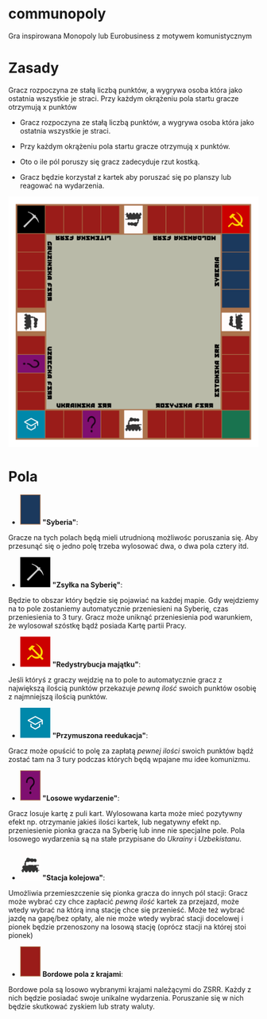 # communopoly
Gra inspirowana Monopoly lub Eurobusiness z motywem komunistycznym

# Zasady

Gracz rozpoczyna ze stałą liczbą punktów, a wygrywa osoba która jako ostatnia wszystkie je straci.
Przy każdym okrążeniu pola startu gracze otrzymują x punktów

* Gracz rozpoczyna ze stałą liczbą punktów, a wygrywa osoba która jako ostatnia wszystkie je straci.

* Przy każdym okrążeniu pola startu gracze otrzymują x punktów.

* Oto o ile pól poruszy się gracz zadecyduje rzut kostką.

* Gracz będzie korzystał z kartek aby poruszać się po planszy lub reagować na wydarzenia.

![Prototyp planszy](./svg/plansza.svg)

# Pola
* ![Niebieskie pola](./svg/niebieskie_pole.svg) **"Syberia"**:

Gracze na tych polach będą mieli utrudnioną możliwośc poruszania się.
Aby przesunąć się o jedno polę trzeba wylosować dwa, o dwa pola cztery itd.


* ![Czarne pole](./svg/czarne_pole.svg) **"Zsyłka na Syberię"**:

Będzie to obszar który będzie się pojawiać na każdej mapie.
Gdy wejdziemy na to pole zostaniemy automatycznie przeniesieni na Syberię, czas przeniesienia to 3 tury.
Gracz może uniknąć przeniesienia pod warunkiem, że wylosował szóstkę bądź posiada Kartę partii Pracy.


* ![Czerwone pole](./svg/czerwone_pole.svg) **"Redystrybucja majątku"**:

Jeśli któryś z graczy wejdzię na to pole to automatycznie gracz z największą ilością punktów przekazuje *pewną ilość* swoich punktów osobię z najmniejszą ilością punktów.


* ![Seledynowe pole](./svg/seledynowe_pole.svg) **"Przymuszona reedukacja"**:

 Gracz może opuścić to polę za zapłatą *pewnej ilości* swoich punktów bądź zostać tam na 3 tury podczas których będą wpajane mu idee komunizmu.


* ![Fioletowe pole](./svg/fioletowe_pole.svg) **"Losowe wydarzenie"**:

Gracz losuje kartę z puli kart. Wylosowana karta może mieć pozytywny efekt np. otrzymanie jakieś ilości kartek, lub negatywny efekt np. przeniesienie pionka gracza na Syberię lub inne nie specjalne pole.
Pola losowego wydarzenia są na stałe przypisane do *Ukrainy* i *Uzbekistanu*.


* ![Białe pola](./svg/biale_pole.svg) **"Stacja kolejowa"**:

Umożliwia przemieszczenie się pionka gracza do innych pól stacji:
Gracz może wybrać czy chce zapłacić *pewną ilość* kartek za przejazd, może wtedy wybrać na którą inną stację chce się przenieść.
Może też wybrać jazdę na gapę/bez opłaty, ale nie może wtedy wybrać stacji docelowej i pionek będzie przenoszony na losową stację (oprócz stacji na której stoi pionek)


* ![Bordowe pole](./svg/bordowe_pole.svg) **Bordowe pola z krajami**:

Bordowe pola są losowo wybranymi krajami należącymi do ZSRR. Każdy z nich będzie posiadać swoje unikalne wydarzenia. Poruszanie się w nich będzie skutkować zyskiem lub straty waluty.
